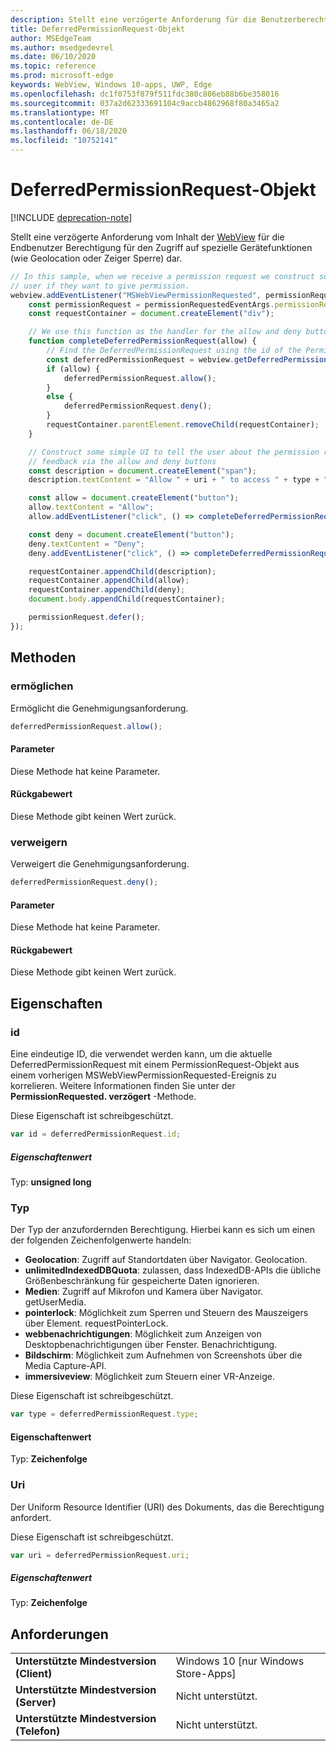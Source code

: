 ```yaml
---
description: Stellt eine verzögerte Anforderung für die Benutzerberechtigung für den Zugriff auf die Gerätefunktionalität dar
title: DeferredPermissionRequest-Objekt
author: MSEdgeTeam
ms.author: msedgedevrel
ms.date: 06/10/2020
ms.topic: reference
ms.prod: microsoft-edge
keywords: WebView, Windows 10-apps, UWP, Edge
ms.openlocfilehash: dc1f0753f879f511fdc380c806eb88b6be358016
ms.sourcegitcommit: 037a2d62333691104c9accb4862968f80a3465a2
ms.translationtype: MT
ms.contentlocale: de-DE
ms.lasthandoff: 06/18/2020
ms.locfileid: "10752141"
---
```

# DeferredPermissionRequest-Objekt  

[!INCLUDE [deprecation-note](../includes/deprecation-note.md)]  

Stellt eine verzögerte Anforderung vom Inhalt der [WebView](../webview.md) für die Endbenutzer Berechtigung für den Zugriff auf spezielle Gerätefunktionen (wie Geolocation oder Zeiger Sperre) dar.  

```javascript
// In this sample, when we receive a permission request we construct some basic UI to ask the
// user if they want to give permission.
webview.addEventListener("MSWebViewPermissionRequested", permissionRequestedEventArgs => {
    const permissionRequest = permissionRequestedEventArgs.permissionRequest;
    const requestContainer = document.createElement("div");

    // We use this function as the handler for the allow and deny buttons.
    function completeDeferredPermissionRequest(allow) {
        // Find the DeferredPermissionRequest using the id of the PermissionRequest we deferred.
        const deferredPermissionRequest = webview.getDeferredPermissionRequestById(permissionRequest.id);
        if (allow) {
            deferredPermissionRequest.allow();
        }
        else {
            deferredPermissionRequest.deny();
        }
        requestContainer.parentElement.removeChild(requestContainer);
    }

    // Construct some simple UI to tell the user about the permission request and get their
    // feedback via the allow and deny buttons
    const description = document.createElement("span");
    description.textContent = "Allow " + uri + " to access " + type + "?";

    const allow = document.createElement("button");
    allow.textContent = "Allow";
    allow.addEventListener("click", () => completeDeferredPermissionRequest(true));

    const deny = document.createElement("button");
    deny.textContent = "Deny";
    deny.addEventListener("click", () => completeDeferredPermissionRequest(false));

    requestContainer.appendChild(description);
    requestContainer.appendChild(allow);
    requestContainer.appendChild(deny);
    document.body.appendChild(requestContainer);

    permissionRequest.defer();
});
```  

## Methoden  

### ermöglichen  

Ermöglicht die Genehmigungsanforderung.  

```javascript
deferredPermissionRequest.allow();
```  

#### Parameter  

Diese Methode hat keine Parameter.  

#### Rückgabewert  

Diese Methode gibt keinen Wert zurück.  

### verweigern  

Verweigert die Genehmigungsanforderung.  

```javascript
deferredPermissionRequest.deny();
```  

#### Parameter  

Diese Methode hat keine Parameter.  

#### Rückgabewert  

Diese Methode gibt keinen Wert zurück.  

## Eigenschaften  

### id  

Eine eindeutige ID, die verwendet werden kann, um die aktuelle DeferredPermissionRequest mit einem PermissionRequest-Objekt aus einem vorherigen MSWebViewPermissionRequested-Ereignis zu korrelieren. Weitere Informationen finden Sie unter der **PermissionRequested. verzögert** -Methode.  

Diese Eigenschaft ist schreibgeschützt.  

```javascript
var id = deferredPermissionRequest.id;
```  

##### Eigenschaftenwert  

Typ: **unsigned long**  

### Typ  

Der Typ der anzufordernden Berechtigung. Hierbei kann es sich um einen der folgenden Zeichenfolgenwerte handeln:  

*   **Geolocation**: Zugriff auf Standortdaten über Navigator. Geolocation.  
*   **unlimitedIndexedDBQuota**: zulassen, dass IndexedDB-APIs die übliche Größenbeschränkung für gespeicherte Daten ignorieren.  
*   **Medien**: Zugriff auf Mikrofon und Kamera über Navigator. getUserMedia.  
*   **pointerlock**: Möglichkeit zum Sperren und Steuern des Mauszeigers über Element. requestPointerLock.  
*   **webbenachrichtigungen**: Möglichkeit zum Anzeigen von Desktopbenachrichtigungen über Fenster. Benachrichtigung.  
*   **Bildschirm**: Möglichkeit zum Aufnehmen von Screenshots über die Media Capture-API.  
*   **immersiveview**: Möglichkeit zum Steuern einer VR-Anzeige.  

Diese Eigenschaft ist schreibgeschützt.  

```javascript
var type = deferredPermissionRequest.type;
```  

#### Eigenschaftenwert  

Typ: **Zeichenfolge**  

### Uri  

Der Uniform Resource Identifier (URI) des Dokuments, das die Berechtigung anfordert.  

Diese Eigenschaft ist schreibgeschützt.  

```javascript
var uri = deferredPermissionRequest.uri;
```  

##### Eigenschaftenwert  

Typ: **Zeichenfolge**  

## Anforderungen  

|  |  |  
|:--- |:--- |  
| **Unterstützte Mindestversion (Client)** | Windows 10 [nur Windows Store-Apps] |  
| **Unterstützte Mindestversion (Server)** | Nicht unterstützt. |  
| **Unterstützte Mindestversion (Telefon)** | Nicht unterstützt. |  
